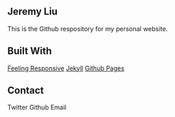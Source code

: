 
## Jeremy Liu

This is the Github respository for my personal website.

## Built With

[Feeling Responsive][1]
[Jekyll][2]
[Github Pages][3]

## Contact

Twitter
Github
Email

 [1]: https://github.com/Phlow/feeling-responsive/
 [2]: https://jekyllrb.com/
 [3]: https://pages.github.com/